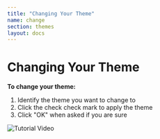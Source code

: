 ```yaml
---
title: "Changing Your Theme"
name: change
section: themes
layout: docs
---
```


# Changing Your Theme

**To change your theme:**

1. Identify the theme you want to change to
2. Click the <span class="material-icons">check</span> check mark to apply the theme
3. Click "OK" when asked if you are sure

![Tutorial Video](https://i.imgur.com/n6ygED5.gif)